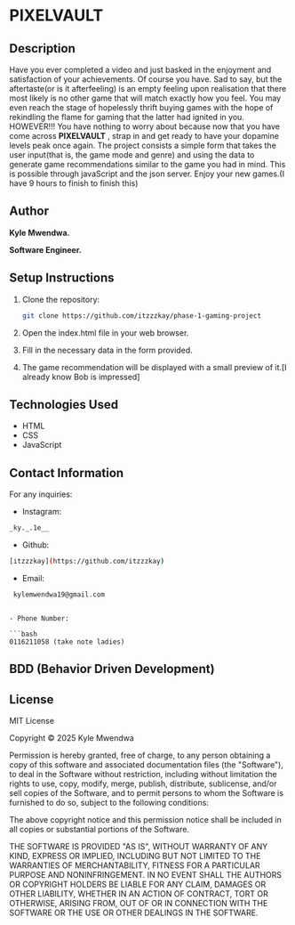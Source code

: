 # PIXELVAULT

## Description

Have you ever completed a video and just basked in the enjoyment and satisfaction of your achievements. Of course you have. Sad to say, but the aftertaste(or is it afterfeeling) is an empty feeling upon realisation that there most likely is no other game that will match exactly how you feel. You may even reach the stage of hopelessly thrift buying games with the hope of rekindling the flame for gaming that the latter had ignited in you. HOWEVER!!! You have nothing to worry about because now that you have come across **PIXELVAULT** , strap in and get ready to have your dopamine levels peak once again. The project consists a simple form that takes the user input(that is, the game mode and genre) and using the data to generate game recommendations similar to the game you had in mind. This is possible through javaScript and the json server. Enjoy your new games.(I have 9 hours to finish to finish this)

## Author

**Kyle Mwendwa.**

**Software Engineer.**

## Setup Instructions

1. Clone the repository:
   ```bash
   git clone https://github.com/itzzzkay/phase-1-gaming-project
   ```
2. Open the index.html file in your web browser.

3. Fill in the necessary data in the form provided.

4. The game recommendation will be displayed with a small preview of it.[I already know Bob is impressed]

## Technologies Used

- HTML
- CSS
- JavaScript

## Contact Information

For any inquiries:

- Instagram:
```bash
_ky._.1e__
```

- Github:

```bash
[itzzzkay](https://github.com/itzzzkay)
```

- Email:

```bash
 kylemwendwa19@gmail.com
```

```

- Phone Number:

```bash
0116211058 (take note ladies)
```

## BDD (Behavior Driven Development)

## License

MIT License

Copyright © 2025 Kyle Mwendwa

Permission is hereby granted, free of charge, to any person obtaining a copy
of this software and associated documentation files (the "Software"), to deal
in the Software without restriction, including without limitation the rights
to use, copy, modify, merge, publish, distribute, sublicense, and/or sell
copies of the Software, and to permit persons to whom the Software is
furnished to do so, subject to the following conditions:

The above copyright notice and this permission notice shall be included in all
copies or substantial portions of the Software.

THE SOFTWARE IS PROVIDED "AS IS", WITHOUT WARRANTY OF ANY KIND, EXPRESS OR
IMPLIED, INCLUDING BUT NOT LIMITED TO THE WARRANTIES OF MERCHANTABILITY,
FITNESS FOR A PARTICULAR PURPOSE AND NONINFRINGEMENT. IN NO EVENT SHALL THE
AUTHORS OR COPYRIGHT HOLDERS BE LIABLE FOR ANY CLAIM, DAMAGES OR OTHER
LIABILITY, WHETHER IN AN ACTION OF CONTRACT, TORT OR OTHERWISE, ARISING FROM,
OUT OF OR IN CONNECTION WITH THE SOFTWARE OR THE USE OR OTHER DEALINGS IN THE
SOFTWARE.
